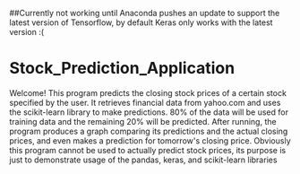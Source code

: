 ##Currently not working until Anaconda pushes an update to support the latest version of Tensorflow, by default Keras only works with the latest version :(

# Stock_Prediction_Application
Welcome! 
This program predicts the closing stock prices of a certain stock specified by the user. It retrieves financial data from yahoo.com and uses the scikit-learn library to make predictions. 80% of the data will be used for training data and the remaining 20% will be predicted. After running, the program produces a graph comparing its predictions and the actual closing prices, and even makes a prediction for tomorrow's closing price. Obviously this program cannot be used to actually predict stock prices, its purpose is just to demonstrate usage of the pandas, keras, and scikit-learn libraries

